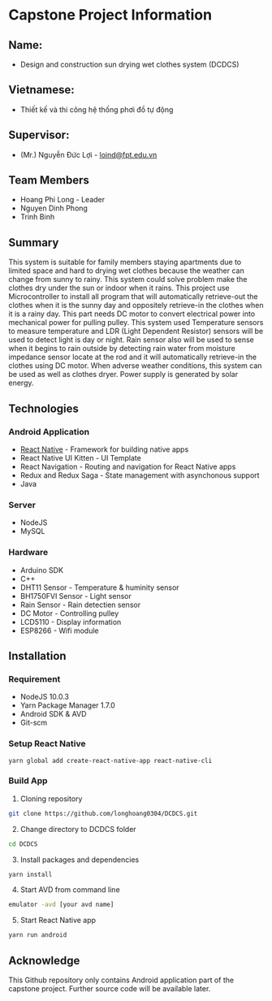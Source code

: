 # Capstone Project Information
## Name:
- Design and construction sun drying wet clothes system (DCDCS)
## Vietnamese:
- Thiết kế và thi công hệ thống phơi đồ tự động
## Supervisor:
- (Mr.) Nguyễn Đức Lợi - loind@fpt.edu.vn
## Team Members
- Hoang Phi Long - Leader
- Nguyen Dinh Phong
- Trinh Binh

## Summary
This system is suitable for family members staying apartments due to limited space and hard to drying wet clothes because the weather can change from sunny to rainy. This system could solve problem make the clothes dry under the sun or indoor when it rains. This project use Microcontroller to install all program that will automatically retrieve-out the clothes when it is the sunny day and oppositely retrieve-in the clothes when it is a rainy day. This part needs DC motor to convert electrical power into mechanical power for pulling pulley. This system used Temperature sensors to measure temperature and LDR (Light Dependent Resistor) sensors will be used to detect light is day or night. Rain sensor also will be used to sense when it begins to rain outside by detecting rain water from moisture impedance sensor locate at the rod and it will automatically retrieve-in the clothes using DC motor. When adverse weather conditions, this system can be used as well as clothes dryer. Power supply is generated by solar energy.

## Technologies
### Android Application
- [React Native](RN_README.md) - Framework for building native apps
- React Native UI Kitten - UI Template
- React Navigation - Routing and navigation for React Native apps
- Redux and Redux Saga - State management with asynchonous support
- Java

### Server
- NodeJS
- MySQL

### Hardware
- Arduino SDK
- C++
- DHT11 Sensor - Temperature & huminity sensor
- BH1750FVI Sensor - Light sensor
- Rain Sensor - Rain detectien sensor
- DC Motor - Controlling pulley
- LCD5110 - Display information
- ESP8266 - Wifi module

## Installation
### Requirement
- NodeJS 10.0.3
- Yarn Package Manager 1.7.0
- Android SDK & AVD
- Git-scm

### Setup React Native
```
yarn global add create-react-native-app react-native-cli
```

### Build App
1. Cloning repository
```sh
git clone https://github.com/longhoang0304/DCDCS.git
```
2. Change directory to DCDCS folder
```sh
cd DCDCS
```
3. Install packages and dependencies
```sh
yarn install
```
4. Start AVD from command line
```sh
emulator -avd [your avd name]
```
5. Start React Native app
```sh
yarn run android
```
## Acknowledge
This Github repository only contains Android application part of the capstone project. Further source code will be available later.